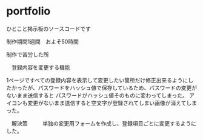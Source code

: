 # portfolio
ひとこと掲示板のソースコードです

制作期間1週間　およそ50時間

制作で苦労した所

　登録内容を変更する機能
　

1ページですべての登録内容を表示して変更したい箇所だけ修正出来るようにしたかったが、パスワードをハッシュ値で保存しているため、パスワードの変更がないまま送信すると
パスワードがハッシュ値そのものに変わってしまった。
アイコンも変更がないまま送信すると空文字が登録されてしまい画像が消えてしまった。

　解決策
　
　
単独の変更用フォームを作成し、登録項目ごとに変更するようにした。